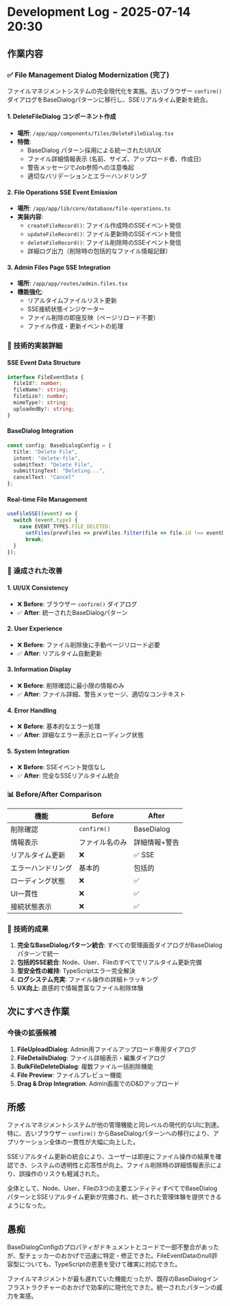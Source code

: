 # Development Log - 2025-07-14 20:30

## 作業内容

### ✅ **File Management Dialog Modernization (完了)**

ファイルマネジメントシステムの完全現代化を実施。古いブラウザー `confirm()` ダイアログをBaseDialogパターンに移行し、SSEリアルタイム更新を統合。

#### **1. DeleteFileDialog コンポーネント作成**
- **場所**: `/app/app/components/files/DeleteFileDialog.tsx`
- **特徴**: 
  - BaseDialog パターン採用による統一されたUI/UX
  - ファイル詳細情報表示 (名前、サイズ、アップロード者、作成日)
  - 警告メッセージでJob参照への注意喚起
  - 適切なバリデーションとエラーハンドリング

#### **2. File Operations SSE Event Emission**
- **場所**: `/app/app/lib/core/database/file-operations.ts`
- **実装内容**:
  - `createFileRecord()`: ファイル作成時のSSEイベント発信
  - `updateFileRecord()`: ファイル更新時のSSEイベント発信
  - `deleteFileRecord()`: ファイル削除時のSSEイベント発信
  - 詳細ログ出力（削除時の包括的なファイル情報記録）

#### **3. Admin Files Page SSE Integration**
- **場所**: `/app/app/routes/admin.files.tsx`
- **機能強化**:
  - リアルタイムファイルリスト更新
  - SSE接続状態インジケーター
  - ファイル削除の即座反映（ページリロード不要）
  - ファイル作成・更新イベントの処理

### 🔧 **技術的実装詳細**

#### **SSE Event Data Structure**
```typescript
interface FileEventData {
  fileId?: number;
  fileName?: string;
  fileSize?: number;
  mimeType?: string;
  uploadedBy?: string;
}
```

#### **BaseDialog Integration**
```typescript
const config: BaseDialogConfig = {
  title: "Delete File",
  intent: "delete-file",
  submitText: "Delete File",
  submittingText: "Deleting...",
  cancelText: "Cancel"
};
```

#### **Real-time File Management**
```typescript
useFileSSE((event) => {
  switch (event.type) {
    case EVENT_TYPES.FILE_DELETED:
      setFiles(prevFiles => prevFiles.filter(file => file.id !== eventData.fileId));
      break;
  }
});
```

### 🎯 **達成された改善**

#### **1. UI/UX Consistency**
- ❌ **Before**: ブラウザー `confirm()` ダイアログ
- ✅ **After**: 統一されたBaseDialogパターン

#### **2. User Experience**
- ❌ **Before**: ファイル削除後に手動ページリロード必要
- ✅ **After**: リアルタイム自動更新

#### **3. Information Display**
- ❌ **Before**: 削除確認に最小限の情報のみ
- ✅ **After**: ファイル詳細、警告メッセージ、適切なコンテキスト

#### **4. Error Handling**
- ❌ **Before**: 基本的なエラー処理
- ✅ **After**: 詳細なエラー表示とローディング状態

#### **5. System Integration**
- ❌ **Before**: SSEイベント発信なし
- ✅ **After**: 完全なSSEリアルタイム統合

### 📊 **Before/After Comparison**

| 機能 | Before | After |
|------|--------|-------|
| 削除確認 | `confirm()` | BaseDialog |
| 情報表示 | ファイル名のみ | 詳細情報+警告 |
| リアルタイム更新 | ❌ | ✅ SSE |
| エラーハンドリング | 基本的 | 包括的 |
| ローディング状態 | ❌ | ✅ |
| UI一貫性 | ❌ | ✅ |
| 接続状態表示 | ❌ | ✅ |

### 🚀 **技術的成果**

1. **完全なBaseDialogパターン統合**: すべての管理画面ダイアログがBaseDialogパターンで統一
2. **包括的SSE統合**: Node、User、Fileのすべてでリアルタイム更新完備
3. **型安全性の維持**: TypeScriptエラー完全解決
4. **ログシステム充実**: ファイル操作の詳細トラッキング
5. **UX向上**: 直感的で情報豊富なファイル削除体験

## 次にすべき作業

### 今後の拡張候補
1. **FileUploadDialog**: Admin用ファイルアップロード専用ダイアログ
2. **FileDetailsDialog**: ファイル詳細表示・編集ダイアログ
3. **BulkFileDeleteDialog**: 複数ファイル一括削除機能
4. **File Preview**: ファイルプレビュー機能
5. **Drag & Drop Integration**: Admin画面でのD&Dアップロード

## 所感

ファイルマネジメントシステムが他の管理機能と同レベルの現代的なUIに到達。特に、古いブラウザー `confirm()` からBaseDialogパターンへの移行により、アプリケーション全体の一貫性が大幅に向上した。

SSEリアルタイム更新の統合により、ユーザーは即座にファイル操作の結果を確認でき、システムの透明性と応答性が向上。ファイル削除時の詳細情報表示により、誤操作のリスクも軽減された。

全体として、Node、User、Fileの3つの主要エンティティすべてでBaseDialogパターンとSSEリアルタイム更新が完備され、統一された管理体験を提供できるようになった。

## 愚痴

BaseDialogConfigのプロパティがドキュメントとコードで一部不整合があったが、型チェッカーのおかげで迅速に特定・修正できた。FileEventDataのnull許容型についても、TypeScriptの恩恵を受けて確実に対応できた。

ファイルマネジメントが最も遅れていた機能だったが、既存のBaseDialogインフラストラクチャーのおかげで効率的に現代化できた。統一されたパターンの威力を実感。
